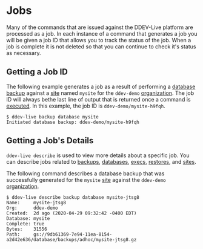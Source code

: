 # Jobs

Many of the commands that are issued against the DDEV-Live platform are processed as a job. In each instance of a command that generates a job you will be given a job ID that allows you to track the status of the job. When a job is complete it is not deleted so that you can continue to check it's status as necessary.

## Getting a Job ID
The following example generates a job as a result of performing a [database backup](https://docs.ddev.com/databases/#database-backups) against a [site](sites.md) named `mysite` for the `ddev-demo` [organization](organizations.md). The job ID will always bethe last line of output that is returned once a command is [executed](execs.md). In this example, the job ID is `ddev-demo/mysite-h9fqh`.
```
$ ddev-live backup database mysite
Initiated database backup: ddev-demo/mysite-h9fqh
```

## Getting a Job's Details
`ddev-live describe` is used to view more details about a specific job. You can describe jobs related to [backups](https://docs.ddev.com/backups/), [databases](https://docs.ddev.com/databases/), [execs](https://docs.ddev.com/exec/), [restores](https://docs.ddev.com/restores/), and [sites](https://docs.ddev.com/sites/).

The following command describes a database backup that was successfully generated for the `mysite` [site](sites.md) against the `ddev-demo` [organization](organizations.md).
```
$ ddev-live describe backup database mysite-jtsg8
Name:     mysite-jtsg8
Org:      ddev-demo
Created:  2d ago (2020-04-29 09:32:42 -0400 EDT)
Database: mysite
Complete: true
Bytes:    31556
Path:     gs://9db61369-7e94-11ea-8154-a2d42e636/database/backups/adhoc/mysite-jtsg8.gz
```
